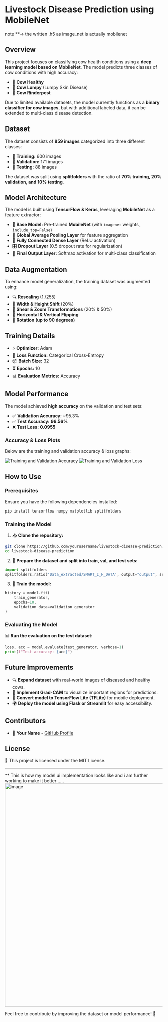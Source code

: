# Livestock Disease Prediction using MobileNet
note **-> the written .h5 as image_net is actually mobilenet
## Overview
This project focuses on classifying cow health conditions using a **deep learning model based on MobileNet**. The model predicts three classes of cow conditions with high accuracy:

- 🐄 **Cow Healthy**
- 🐄 **Cow Lumpy** (Lumpy Skin Disease)
- 🐄 **Cow Rinderpest**

Due to limited available datasets, the model currently functions as a **binary classifier for cow images**, but with additional labeled data, it can be extended to multi-class disease detection.

## Dataset
The dataset consists of **859 images** categorized into three different classes:
- 📂 **Training:** 600 images
- 📂 **Validation:** 171 images
- 📂 **Testing:** 88 images

The dataset was split using **splitfolders** with the ratio of **70% training, 20% validation, and 10% testing**.

## Model Architecture
The model is built using **TensorFlow & Keras**, leveraging **MobileNet** as a feature extractor:
- 🧠 **Base Model:** Pre-trained **MobileNet** (with `imagenet` weights, `include_top=False`)
- 🔄 **Global Average Pooling Layer** for feature aggregation
- 🔢 **Fully Connected Dense Layer** (ReLU activation)
- 🎛️ **Dropout Layer** (0.5 dropout rate for regularization)
- 🎯 **Final Output Layer:** Softmax activation for multi-class classification

## Data Augmentation
To enhance model generalization, the training dataset was augmented using:
- 🔍 **Rescaling** (1./255)
- 🔄 **Width & Height Shift** (20%)
- 🔀 **Shear & Zoom Transformations** (20% & 50%)
- 🔄 **Horizontal & Vertical Flipping**
- 🔄 **Rotation (up to 90 degrees)**

## Training Details
- ⚡ **Optimizer:** Adam
- 🎯 **Loss Function:** Categorical Cross-Entropy
- 📦 **Batch Size:** 32
- ⏳ **Epochs:** 10
- 📊 **Evaluation Metrics:** Accuracy

## Model Performance
The model achieved **high accuracy** on the validation and test sets:
- ✅ **Validation Accuracy:** ~95.3%
- ✅ **Test Accuracy:** **96.56%**
- ❌ **Test Loss:** **0.0955**

### Accuracy & Loss Plots
Below are the training and validation accuracy & loss graphs:

![Training and Validation Accuracy](E36A8D12-6EA8-432F-8E95-813A23C00FB1.png)
![Training and Validation Loss](E71D3D40-51BF-4DE0-88A1-6594F150B09C.png)

## How to Use
### Prerequisites
Ensure you have the following dependencies installed:
```bash
pip install tensorflow numpy matplotlib splitfolders
```

### Training the Model
1. 📥 **Clone the repository:**
```bash
git clone https://github.com/yourusername/livestock-disease-prediction.git
cd livestock-disease-prediction
```

2. 📂 **Prepare the dataset and split into train, val, and test sets:**
```python
import splitfolders
splitfolders.ratio('Data_extracted/SMART_I_H_DATA', output="output", seed=1337, ratio=(.7, 0.2, 0.1))
```

3. 🚀 **Train the model:**
```python
history = model.fit(
    train_generator,
    epochs=10,
    validation_data=validation_generator
)
```

### Evaluating the Model
📊 **Run the evaluation on the test dataset:**
```python
loss, acc = model.evaluate(test_generator, verbose=1)
print(f"Test accuracy: {acc}")
```

## Future Improvements
- 🔍 **Expand dataset** with real-world images of diseased and healthy cows.
- 🎨 **Implement Grad-CAM** to visualize important regions for predictions.
- 📱 **Convert model to TensorFlow Lite (TFLite)** for mobile deployment.
- 🌍 **Deploy the model using Flask or Streamlit** for easy accessibility.

## Contributors
- 👤 **Your Name** - [GitHub Profile](https://github.com/Roahn333singh)

## License
📜 This project is licensed under the MIT License.

---
** This is how my model ui implementation looks like and i am further working to make it better .....
<img width="713" alt="image" src="https://github.com/user-attachments/assets/337acfb2-2199-45e2-b72b-c466486eabb0" />

Feel free to contribute by improving the dataset or model performance! 🚀




